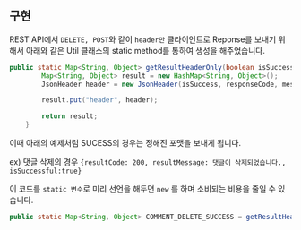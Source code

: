 ## 구현

REST API에서 `DELETE, POST`와 같이 `header만` 클라이언트로 Reponse를 보내기 위해서 아래와 같은 Util 클래스의 static method를 통하여 생성을 해주었습니다.

``` java
public static Map<String, Object> getResultHeaderOnly(boolean isSuccess, int responseCode, String message) {
		Map<String, Object> result = new HashMap<String, Object>();
		JsonHeader header = new JsonHeader(isSuccess, responseCode, message);

		result.put("header", header);

		return result;
	}
```

이때 아래의 예제처럼 SUCESS의 경우는 정해진 포맷을 보내게 됩니다.

ex) 댓글 삭제의 경우
`{resultCode: 200, resultMessage: 댓글이 삭제되었습니다., isSuccessful:true}`

이 코드를 `static 변수`로 미리 선언을 해두면 `new` 를 하며 소비되는 비용을 줄일 수 있습니다.

``` java
public static Map<String, Object> COMMENT_DELETE_SUCCESS = getResultHeaderOnly(true, 200, "삭제 되었습니다.");
```
